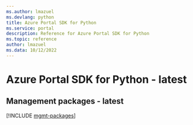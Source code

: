 ```yaml
---
ms.author: lmazuel
ms.devlang: python
title: Azure Portal SDK for Python
ms.service: portal
description: Reference for Azure Portal SDK for Python
ms.topic: reference
author: lmazuel
ms.data: 10/12/2022
---
```

# Azure Portal SDK for Python - latest

## Management packages - latest
[!INCLUDE [mgmt-packages](portal-mgmt-index.md)]